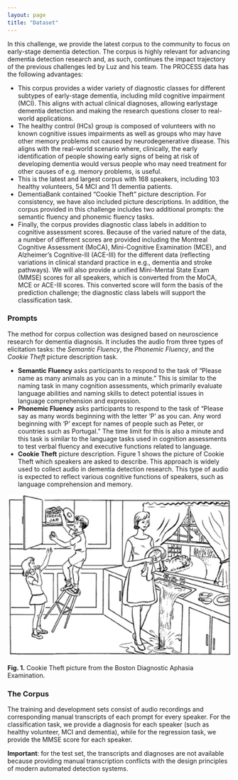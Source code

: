 ```yaml
---
layout: page
title: "Dataset"
---
```


In this challenge, we provide the latest corpus to the community to focus on early-stage dementia detection. The corpus is highly relevant for advancing dementia detection research and, as such, continues the impact trajectory of the previous challenges led by Luz and his team. The PROCESS data has the following advantages:
- This corpus provides a wider variety of diagnostic classes for different subtypes of early-stage dementia, including mild cognitive impairment (MCI). This aligns with actual clinical diagnoses, allowing earlystage dementia detection and making the research questions closer to real-world applications.
- The healthy control (HCs) group is composed of volunteers with no known cognitive issues impairments as well as groups who may have other memory problems not caused by neurodegenerative disease. This aligns with the real-world scenario where, clinically, the early identification of people showing early signs of being at risk of developing dementia would versus people who may need treatment for other causes of e.g. memory problems, is useful.
- This is the latest and largest corpus with 168 speakers, including 103 healthy volunteers, 54 MCI and 11 dementia patients.
- DementiaBank contained “Cookie Theft” picture description. For consistency, we have also included picture descriptions. In addition, the corpus provided in this challenge includes two additional prompts: the semantic fluency and phonemic fluency tasks.
- Finally, the corpus provides diagnostic class labels in addition to cognitive assessment scores. Because of the varied nature of the data, a number of different scores are provided including the Montreal Cognitive Assessment (MoCA), Mini-Cognitive Examination (MCE), and Alzheimer’s Cognitive-III (ACE-III) for the different data (reflecting variations in clinical standard practice in e.g., dementia and stroke pathways). We will also provide a unified Mini-Mental State Exam (MMSE) scores for all speakers, which is converted from the MoCA, MCE or ACE-III scores. This converted score will form the basis of the prediction challenge; the diagnostic class labels will support the classification task.

### Prompts

The method for corpus collection was designed based on neuroscience research for dementia diagnosis. It includes the audio from three types of elicitation tasks: the *Semantic Fluency*, the *Phonemic Fluency*, and the *Cookie Theft* picture description task.

- **Semantic Fluency** asks participants to respond to the task
of “Please name as many animals as you can in a minute.”
This is similar to the naming task in many cognition assessments, which primarily evaluate language abilities and naming skills to detect potential issues in language comprehension
and expression.
- **Phonemic Fluency** asks participants to respond to the task of “Please say as many words beginning with the letter ‘P’ as you can. Any word beginning with ‘P’ except for names of people such as Peter, or countries such as Portugal.” The time limit for this is also a minute and this task is similar to the language tasks used in cognition assessments to test verbal fluency and executive functions related to language.
- **Cookie Theft** picture description. Figure 1 shows the picture of Cookie Theft which speakers are asked to describe.
This approach is widely used to collect audio in dementia detection research. This type of audio is expected to reflect various cognitive functions of speakers, such as language comprehension and memory.

![Cookie Theft](/assets/CookieTheft2.png)

**Fig. 1.** Cookie Theft picture from the Boston Diagnostic Aphasia Examination.

### The Corpus

The training and development sets consist of audio recordings and corresponding manual transcripts of each prompt for every speaker. For the classification task, we provide a diagnosis for each speaker (such as healthy volunteer, MCI and dementia), while for the regression task, we provide the MMSE score for each speaker.

**Important**: for the test set, the transcripts and diagnoses are not available because providing manual transcription conflicts with the design principles of modern automated detection systems.
